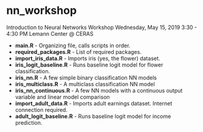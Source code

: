 # nn_workshop
Introduction to Neural Networks Workshop
Wednesday, May 15, 2019
3:30 - 4:30 PM
Lemann Center @ CERAS

- **main.R** - Organizing file, calls scripts in order.
-	**required_packages.R** - List of required packages.
- **import_iris_data.R** - Imports iris (yes, the flower) dataset.
- **iris_logit_baseline.R** - Runs baseline logit model for flower classification.
- **iris_nn.R** - A few simple binary classification NN models
- **iris_multiclass.R** - A multiclass classification NN model
- **iris_nn_continuous.R** - A few NN models with a continuous output variable and linear model comparison
- **import_adult_data.R** - Imports adult earnings dataset. Internet connection required.
- **adult_logit_baseline.R** - Runs baseline logit model for income prediction.

